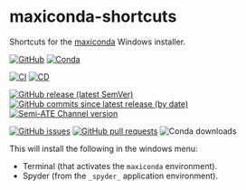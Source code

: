 # maxiconda-shortcuts

Shortcuts for the [maxiconda](https://github.com/Semi-ATE/maxiconda) Windows installer.

[![GitHub](https://img.shields.io/github/license/Semi-ATE/maxiconda-shortcuts?color=black)](https://github.com/Semi-ATE/maxiconda-shortcuts/blob/main/LICENSE)
[![Conda](https://img.shields.io/conda/pn/Semi-ATE/maxiconda-shortcuts?color=black)](https://anaconda.org/Semi-ATE/maxiconda-shortcuts)

[![CI](https://github.com/Semi-ATE/maxiconda-shortcuts/workflows/CI/badge.svg?branch=main)](https://github.com/Semi-ATE/maxiconda-shortcuts/actions?query=workflow%3ACI)
[![CD](https://github.com/Semi-ATE/maxiconda-shortcuts/workflows/CD/badge.svg)](https://github.com/Semi-ATE/maxiconda-shortcuts/actions?query=workflow%3ACD)

[![GitHub release (latest SemVer)](https://img.shields.io/github/v/release/Semi-ATE/maxiconda-shortcuts?color=blue&label=GitHub&sort=semver)](https://github.com/Semi-ATE/maxiconda-shortcuts/releases/latest)
[![GitHub commits since latest release (by date)](https://img.shields.io/github/commits-since/Semi-ATE/maxiconda-shortcuts/latest)](https://github.com/Semi-ATE/maxiconda-shortcuts)
[![Semi-ATE Channel version](https://img.shields.io/conda/v/Semi-ATE/maxiconda-shortcuts?color=blue)](https://anaconda.org/Semi-ATE/maxiconda-shortcuts)

[![GitHub issues](https://img.shields.io/github/issues/Semi-ATE/maxiconda-shortcuts)](https://github.com/Semi-ATE/maxiconda-shortcuts/issues)
[![GitHub pull requests](https://img.shields.io/github/issues-pr/Semi-ATE/maxiconda-shortcuts)](https://github.com/Semi-ATE/maxiconda-shortcuts/pulls)
![Conda downloads](https://img.shields.io/conda/dn/Semi-ATE/maxiconda-shortcuts?color=brightgreen)

This will install the following in the windows menu:
- Terminal (that activates the `maxiconda` environment).
- Spyder (from the `_spyder_` application environment).
